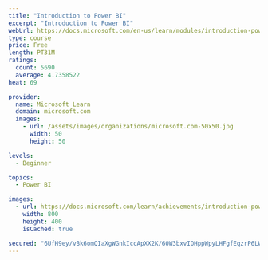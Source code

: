 ```yaml
---
title: "Introduction to Power BI"
excerpt: "Introduction to Power BI"
webUrl: https://docs.microsoft.com/en-us/learn/modules/introduction-power-bi/
type: course
price: Free
length: PT31M
ratings:
  count: 5690
  average: 4.7358522
heat: 69

provider:
  name: Microsoft Learn
  domain: microsoft.com
  images:
    - url: /assets/images/organizations/microsoft.com-50x50.jpg
      width: 50
      height: 50

levels:
  - Beginner

topics:
  - Power BI

images:
  - url: https://docs.microsoft.com/learn/achievements/introduction-power-bi-social.png
    width: 800
    height: 400
    isCached: true

secured: "6UfH9ey/vBk6omQIaXgWGnkIccApXX2K/60W3bxvIOHppWpyLHFgfEqzrP6LWXU9tF5nKH/LJcT5nJZJgs8N0075yCJUc76mJP2BoTijRoGkK0GIoCf5Smbj0VXebaxQdmW3hz75zEu0jutc2WgtM8exOwoc28Yi/12uP9xN1yLcctMwHJkuEl0a7svIvkeaxemHZH5/K+kjOs+bdUgyPiog5wONTuMg21EMBI3+ckZ25Sptq9eLZ0v843L/NwlI9UusWVVcARnQ0/o3AFvv1BuekNxXaslxpe7WoLowbHTXy1/49/mA9zlwdgUy1uRRQTwUN4Mn4MzHbrzuJ9F4E4Aac5UEJFAdvi9ggJ5GAvuRx03jRlt0GtT78DqmwZAN7zzIHUNJtXIOLXmEjdsz803V7pRp4LwTe992rRsZnic=;mQiCVDZHnZ3xDPhgjdqBvQ=="
---
```


